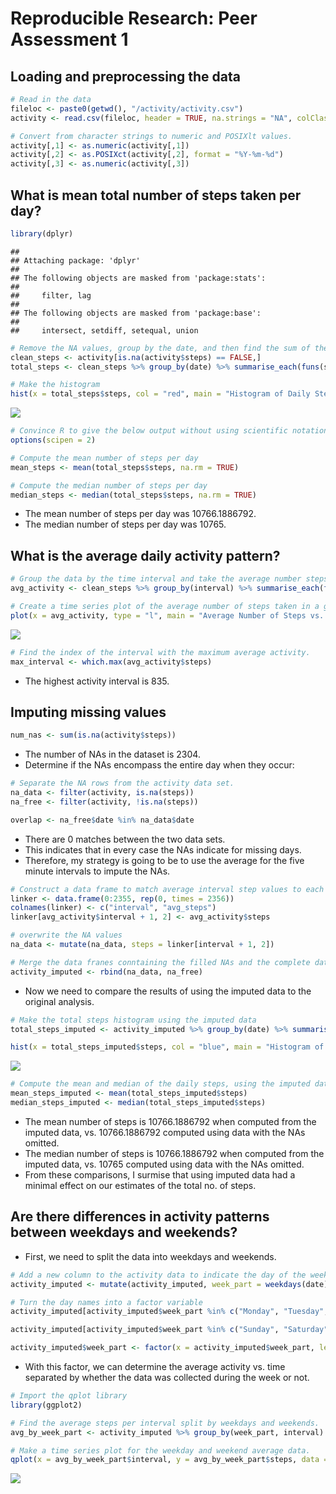 # Reproducible Research: Peer Assessment 1


## Loading and preprocessing the data


```r
# Read in the data
fileloc <- paste0(getwd(), "/activity/activity.csv")
activity <- read.csv(fileloc, header = TRUE, na.strings = "NA", colClasses = "character")

# Convert from character strings to numeric and POSIXlt values.
activity[,1] <- as.numeric(activity[,1])
activity[,2] <- as.POSIXct(activity[,2], format = "%Y-%m-%d")
activity[,3] <- as.numeric(activity[,3])
```


## What is mean total number of steps taken per day?

```r
library(dplyr)
```

```
## 
## Attaching package: 'dplyr'
## 
## The following objects are masked from 'package:stats':
## 
##     filter, lag
## 
## The following objects are masked from 'package:base':
## 
##     intersect, setdiff, setequal, union
```

```r
# Remove the NA values, group by the date, and then find the sum of the steps by date
clean_steps <- activity[is.na(activity$steps) == FALSE,]
total_steps <- clean_steps %>% group_by(date) %>% summarise_each(funs(sum), steps)

# Make the histogram
hist(x = total_steps$steps, col = "red", main = "Histogram of Daily Steps", xlab = "Daily Steps", ylim = c(0, 40))
```

![](PA1_template_files/figure-html/histogram-1.png) 


```r
# Convince R to give the below output without using scientific notations.
options(scipen = 2)

# Compute the mean number of steps per day
mean_steps <- mean(total_steps$steps, na.rm = TRUE)

# Compute the median number of steps per day
median_steps <- median(total_steps$steps, na.rm = TRUE)
```
* The mean number of steps per day was 10766.1886792.  
* The median number of steps per day was 10765.

## What is the average daily activity pattern?

```r
# Group the data by the time interval and take the average number steps.
avg_activity <- clean_steps %>% group_by(interval) %>% summarise_each(funs(mean), steps)

# Create a time series plot of the average number of steps taken in a given interval.
plot(x = avg_activity, type = "l", main = "Average Number of Steps vs. Time Interval", xlab = "5 Minute Interval", ylab = "Average Number of Steps")
```

![](PA1_template_files/figure-html/avgpattern-1.png) 

```r
# Find the index of the interval with the maximum average activity.
max_interval <- which.max(avg_activity$steps)
```
* The highest activity interval is 835.


## Imputing missing values

```r
num_nas <- sum(is.na(activity$steps))
```

* The number of NAs in the dataset is 2304.  
* Determine if the NAs encompass the entire day when they occur:


```r
# Separate the NA rows from the activity data set.
na_data <- filter(activity, is.na(steps))
na_free <- filter(activity, !is.na(steps))

overlap <- na_free$date %in% na_data$date
```
* There are 0 matches between the two data sets.  
* This indicates that in every case the NAs indicate for missing days.  
* Therefore, my strategy is going to be to use the average for the five minute intervals to impute the NAs.  


```r
# Construct a data frame to match average interval step values to each NA
linker <- data.frame(0:2355, rep(0, times = 2356))
colnames(linker) <- c("interval", "avg_steps")
linker[avg_activity$interval + 1, 2] <- avg_activity$steps

# overwrite the NA values
na_data <- mutate(na_data, steps = linker[interval + 1, 2])

# Merge the data franes conntaining the filled NAs and the complete data
activity_imputed <- rbind(na_data, na_free)
```

* Now we need to compare the results of using the imputed data to the original analysis.


```r
# Make the total steps histogram using the imputed data
total_steps_imputed <- activity_imputed %>% group_by(date) %>% summarise_each(funs(sum), steps)

hist(x = total_steps_imputed$steps, col = "blue", main = "Histogram of Daily Steps, using Imputed Data", xlab = "Daily Steps", ylim = c(0,40))
```

![](PA1_template_files/figure-html/imputeddatacomparison-1.png) 

```r
# Compute the mean and median of the daily steps, using the imputed data
mean_steps_imputed <- mean(total_steps_imputed$steps)
median_steps_imputed <- median(total_steps_imputed$steps)
```

* The mean number of steps is 10766.1886792 when computed from the imputed data, vs. 10766.1886792 computed using data with the NAs omitted.  
* The median number of steps is 10766.1886792 when computed from the imputed data, vs. 10765 computed using data with the NAs omitted.  
* From these comparisons, I surmise that using imputed data had a minimal effect on our estimates of the total no. of steps.  

## Are there differences in activity patterns between weekdays and weekends?

* First, we need to split the data into weekdays and weekends.  


```r
# Add a new column to the activity data to indicate the day of the week.
activity_imputed <- mutate(activity_imputed, week_part = weekdays(date))

# Turn the day names into a factor variable
activity_imputed[activity_imputed$week_part %in% c("Monday", "Tuesday", "Wednesday", "Thursday", "Friday"), 4] <- 1

activity_imputed[activity_imputed$week_part %in% c("Sunday", "Saturday"), 4] <- 2

activity_imputed$week_part <- factor(x = activity_imputed$week_part, levels = c("1","2"), labels = c("Weekday", "Weekend"))
```

* With this factor, we can determine the average activity vs. time separated by whether the data was collected during the week or not.  


```r
# Import the qplot library
library(ggplot2)

# Find the average steps per interval split by weekdays and weekends.
avg_by_week_part <- activity_imputed %>% group_by(week_part, interval) %>% summarise_each(funs(mean), steps)

# Make a time series plot for the weekday and weekend average data.
qplot(x = avg_by_week_part$interval, y = avg_by_week_part$steps, data = avg_by_week_part, facets = . ~ week_part, geom = "line", main = "Average Activity vs. Time", xlab = "5 Minute Interval", ylab = "Average Number of Steps")
```

![](PA1_template_files/figure-html/weekplot-1.png) 
